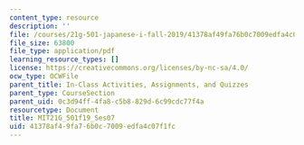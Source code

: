```yaml
---
content_type: resource
description: ''
file: /courses/21g-501-japanese-i-fall-2019/41378af49fa76b0c7009edfa4c07f1fc_MIT21G_501f19_Ses07.pdf
file_size: 63800
file_type: application/pdf
learning_resource_types: []
license: https://creativecommons.org/licenses/by-nc-sa/4.0/
ocw_type: OCWFile
parent_title: In-Class Activities, Assignments, and Quizzes
parent_type: CourseSection
parent_uid: 0c3d94ff-4fa8-c5b8-829d-6c99cdc77f4a
resourcetype: Document
title: MIT21G_501f19_Ses07
uid: 41378af4-9fa7-6b0c-7009-edfa4c07f1fc
---
```

